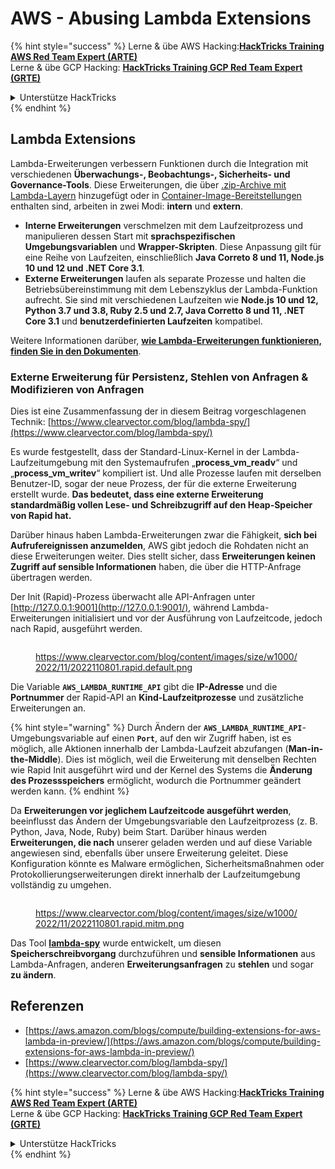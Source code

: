 # AWS - Abusing Lambda Extensions

{% hint style="success" %}
Lerne & übe AWS Hacking:<img src="/.gitbook/assets/image.png" alt="" data-size="line">[**HackTricks Training AWS Red Team Expert (ARTE)**](https://training.hacktricks.xyz/courses/arte)<img src="/.gitbook/assets/image.png" alt="" data-size="line">\
Lerne & übe GCP Hacking: <img src="/.gitbook/assets/image (2).png" alt="" data-size="line">[**HackTricks Training GCP Red Team Expert (GRTE)**<img src="/.gitbook/assets/image (2).png" alt="" data-size="line">](https://training.hacktricks.xyz/courses/grte)

<details>

<summary>Unterstütze HackTricks</summary>

* Überprüfe die [**Abonnementpläne**](https://github.com/sponsors/carlospolop)!
* **Tritt der** 💬 [**Discord-Gruppe**](https://discord.gg/hRep4RUj7f) oder der [**Telegram-Gruppe**](https://t.me/peass) bei oder **folge** uns auf **Twitter** 🐦 [**@hacktricks\_live**](https://twitter.com/hacktricks\_live)**.**
* **Teile Hacking-Tricks, indem du PRs an die** [**HackTricks**](https://github.com/carlospolop/hacktricks) und [**HackTricks Cloud**](https://github.com/carlospolop/hacktricks-cloud) GitHub-Repos einreichst.

</details>
{% endhint %}

## Lambda Extensions

Lambda-Erweiterungen verbessern Funktionen durch die Integration mit verschiedenen **Überwachungs-, Beobachtungs-, Sicherheits- und Governance-Tools**. Diese Erweiterungen, die über [.zip-Archive mit Lambda-Layern](https://docs.aws.amazon.com/lambda/latest/dg/configuration-layers.html) hinzugefügt oder in [Container-Image-Bereitstellungen](https://aws.amazon.com/blogs/compute/working-with-lambda-layers-and-extensions-in-container-images/) enthalten sind, arbeiten in zwei Modi: **intern** und **extern**.

* **Interne Erweiterungen** verschmelzen mit dem Laufzeitprozess und manipulieren dessen Start mit **sprachspezifischen Umgebungsvariablen** und **Wrapper-Skripten**. Diese Anpassung gilt für eine Reihe von Laufzeiten, einschließlich **Java Correto 8 und 11, Node.js 10 und 12 und .NET Core 3.1**.
* **Externe Erweiterungen** laufen als separate Prozesse und halten die Betriebsübereinstimmung mit dem Lebenszyklus der Lambda-Funktion aufrecht. Sie sind mit verschiedenen Laufzeiten wie **Node.js 10 und 12, Python 3.7 und 3.8, Ruby 2.5 und 2.7, Java Corretto 8 und 11, .NET Core 3.1** und **benutzerdefinierten Laufzeiten** kompatibel.

Weitere Informationen darüber, [**wie Lambda-Erweiterungen funktionieren, finden Sie in den Dokumenten**](https://docs.aws.amazon.com/lambda/latest/dg/runtimes-extensions-api.html).

### Externe Erweiterung für Persistenz, Stehlen von Anfragen & Modifizieren von Anfragen

Dies ist eine Zusammenfassung der in diesem Beitrag vorgeschlagenen Technik: [https://www.clearvector.com/blog/lambda-spy/](https://www.clearvector.com/blog/lambda-spy/)

Es wurde festgestellt, dass der Standard-Linux-Kernel in der Lambda-Laufzeitumgebung mit den Systemaufrufen „**process\_vm\_readv**“ und „**process\_vm\_writev**“ kompiliert ist. Und alle Prozesse laufen mit derselben Benutzer-ID, sogar der neue Prozess, der für die externe Erweiterung erstellt wurde. **Das bedeutet, dass eine externe Erweiterung standardmäßig vollen Lese- und Schreibzugriff auf den Heap-Speicher von Rapid hat.**

Darüber hinaus haben Lambda-Erweiterungen zwar die Fähigkeit, **sich bei Aufrufereignissen anzumelden**, AWS gibt jedoch die Rohdaten nicht an diese Erweiterungen weiter. Dies stellt sicher, dass **Erweiterungen keinen Zugriff auf sensible Informationen** haben, die über die HTTP-Anfrage übertragen werden.

Der Init (Rapid)-Prozess überwacht alle API-Anfragen unter [http://127.0.0.1:9001](http://127.0.0.1:9001/), während Lambda-Erweiterungen initialisiert und vor der Ausführung von Laufzeitcode, jedoch nach Rapid, ausgeführt werden.

<figure><img src="../../../../.gitbook/assets/image (90).png" alt=""><figcaption><p><a href="https://www.clearvector.com/blog/content/images/size/w1000/2022/11/2022110801.rapid.default.png">https://www.clearvector.com/blog/content/images/size/w1000/2022/11/2022110801.rapid.default.png</a></p></figcaption></figure>

Die Variable **`AWS_LAMBDA_RUNTIME_API`** gibt die **IP-Adresse** und die **Portnummer** der Rapid-API an **Kind-Laufzeitprozesse** und zusätzliche Erweiterungen an.

{% hint style="warning" %}
Durch Ändern der **`AWS_LAMBDA_RUNTIME_API`**-Umgebungsvariable auf einen **`Port`**, auf den wir Zugriff haben, ist es möglich, alle Aktionen innerhalb der Lambda-Laufzeit abzufangen (**Man-in-the-Middle**). Dies ist möglich, weil die Erweiterung mit denselben Rechten wie Rapid Init ausgeführt wird und der Kernel des Systems die **Änderung des Prozessspeichers** ermöglicht, wodurch die Portnummer geändert werden kann.
{% endhint %}

Da **Erweiterungen vor jeglichem Laufzeitcode ausgeführt werden**, beeinflusst das Ändern der Umgebungsvariable den Laufzeitprozess (z. B. Python, Java, Node, Ruby) beim Start. Darüber hinaus werden **Erweiterungen, die nach** unserer geladen werden und auf diese Variable angewiesen sind, ebenfalls über unsere Erweiterung geleitet. Diese Konfiguration könnte es Malware ermöglichen, Sicherheitsmaßnahmen oder Protokollierungserweiterungen direkt innerhalb der Laufzeitumgebung vollständig zu umgehen.

<figure><img src="../../../../.gitbook/assets/image (3) (4).png" alt=""><figcaption><p><a href="https://www.clearvector.com/blog/content/images/size/w1000/2022/11/2022110801.rapid.mitm.png">https://www.clearvector.com/blog/content/images/size/w1000/2022/11/2022110801.rapid.mitm.png</a></p></figcaption></figure>

Das Tool [**lambda-spy**](https://github.com/clearvector/lambda-spy) wurde entwickelt, um diesen **Speicherschreibvorgang** durchzuführen und **sensible Informationen** aus Lambda-Anfragen, anderen **Erweiterungsanfragen** zu **stehlen** und sogar **zu ändern**.

## Referenzen

* [https://aws.amazon.com/blogs/compute/building-extensions-for-aws-lambda-in-preview/](https://aws.amazon.com/blogs/compute/building-extensions-for-aws-lambda-in-preview/)
* [https://www.clearvector.com/blog/lambda-spy/](https://www.clearvector.com/blog/lambda-spy/)

{% hint style="success" %}
Lerne & übe AWS Hacking:<img src="/.gitbook/assets/image.png" alt="" data-size="line">[**HackTricks Training AWS Red Team Expert (ARTE)**](https://training.hacktricks.xyz/courses/arte)<img src="/.gitbook/assets/image.png" alt="" data-size="line">\
Lerne & übe GCP Hacking: <img src="/.gitbook/assets/image (2).png" alt="" data-size="line">[**HackTricks Training GCP Red Team Expert (GRTE)**<img src="/.gitbook/assets/image (2).png" alt="" data-size="line">](https://training.hacktricks.xyz/courses/grte)

<details>

<summary>Unterstütze HackTricks</summary>

* Überprüfe die [**Abonnementpläne**](https://github.com/sponsors/carlospolop)!
* **Tritt der** 💬 [**Discord-Gruppe**](https://discord.gg/hRep4RUj7f) oder der [**Telegram-Gruppe**](https://t.me/peass) bei oder **folge** uns auf **Twitter** 🐦 [**@hacktricks\_live**](https://twitter.com/hacktricks\_live)**.**
* **Teile Hacking-Tricks, indem du PRs an die** [**HackTricks**](https://github.com/carlospolop/hacktricks) und [**HackTricks Cloud**](https://github.com/carlospolop/hacktricks-cloud) GitHub-Repos einreichst.

</details>
{% endhint %}
